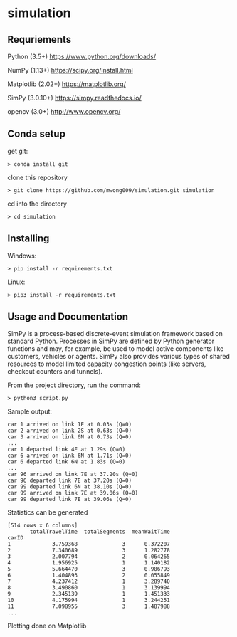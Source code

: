 simulation
==========


Requriements
------------
Python (3.5+) https://www.python.org/downloads/

NumPy (1.13+) https://scipy.org/install.html

Matplotlib (2.02+) https://matplotlib.org/

SimPy (3.0.10+) https://simpy.readthedocs.io/

opencv (3.0+) http://www.opencv.org/

Conda setup
-----------

get git:

    > conda install git 

clone this repository

    > git clone https://github.com/mwong009/simulation.git simulation

cd into the directory

    > cd simulation

Installing
----------

Windows:

    > pip install -r requirements.txt

Linux:

    > pip3 install -r requirements.txt



Usage and Documentation
-----------------------
SimPy is a process-based discrete-event simulation framework based on standard Python. Processes in SimPy are defined by Python generator functions and may, for example, be used to model active components like customers, vehicles or agents. SimPy also provides various types of shared resources to model limited capacity congestion points (like servers, checkout counters and tunnels).

From the project directory, run the command:

    > python3 script.py

Sample output:

    car 1 arrived on link 1E at 0.03s (Q=0)
    car 2 arrived on link 2S at 0.63s (Q=0)
    car 3 arrived on link 6N at 0.73s (Q=0)
    ...
    car 1 departed link 4E at 1.29s (Q=0)
    car 6 arrived on link 6N at 1.71s (Q=0)
    car 6 departed link 6N at 1.83s (Q=0)
    ...
    car 96 arrived on link 7E at 37.20s (Q=0)
    car 96 departed link 7E at 37.20s (Q=0)
    car 99 departed link 6N at 38.10s (Q=0)
    car 99 arrived on link 7E at 39.06s (Q=0)
    car 99 departed link 7E at 39.06s (Q=0)

Statistics can be generated

    [514 rows x 6 columns]
           totalTravelTime  totalSegments  meanWaitTime
    carID                                              
    1             3.759368              3      0.372207
    2             7.340689              3      1.282778
    3             2.007794              2      0.064265
    4             1.956925              1      1.140182
    5             5.664470              3      0.986793
    6             1.404893              2      0.055849
    7             4.237412              1      3.289740
    8             3.490860              1      3.139994
    9             2.345139              1      1.451333
    10            4.175994              1      3.244251
    11            7.098955              3      1.487988
    ...

Plotting done on Matplotlib
